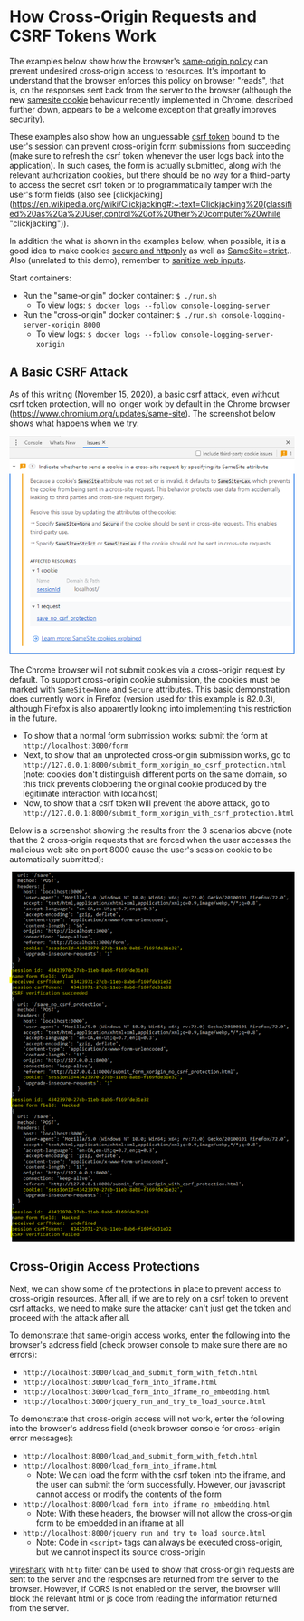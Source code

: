 # How Cross-Origin Requests and CSRF Tokens Work

The examples below show how the browser's [same-origin policy](https://developer.mozilla.org/en-US/docs/Web/Security/Same-origin_policy "same-origin policy") can prevent undesired cross-origin access to resources. It's important to understand that the browser enforces this policy on browser "reads", that is, on the responses sent back from the server to the browser (although the new [samesite cookie](https://blog.chromium.org/2020/02/samesite-cookie-changes-in-february.html "samesite cookie") behaviour recently implemented in Chrome, described further down, appears to be a welcome exception that greatly improves security). 

These examples also show how an unguessable [csrf token](https://owasp.org/www-community/attacks/csrf "csrf") bound to the user's session can prevent cross-origin form submissions from succeeding (make sure to refresh the csrf token whenever the user logs back into the application). In such cases, the form is actually submitted, along with the relevant authorization cookies, but there should be no way for a third-party to access the secret csrf token or to programmatically tamper with the user's form fields (also see [clickjacking](https://en.wikipedia.org/wiki/Clickjacking#:~:text=Clickjacking%20(classified%20as%20a%20User,control%20of%20their%20computer%20while "clickjacking")).

In addition the what is shown in the examples below, when possible, it is a good idea to make cookies [secure and httponly](https://developer.mozilla.org/en-US/docs/Web/HTTP/Cookies#Creating_cookies "secure and httponly cookies") as well as [SameSite=strict](https://developer.mozilla.org/en-US/docs/Web/HTTP/Headers/Set-Cookie/SameSite).. Also (unrelated to this demo), remember to [sanitize web inputs](https://kevinsmith.io/sanitize-your-inputs "sanitize your inputs").

Start containers:
  * Run the "same-origin" docker container: `$ ./run.sh`
    * To view logs: `$ docker logs --follow console-logging-server`
  * Run the "cross-origin" docker container: `$ ./run.sh console-logging-server-xorigin 8000`
    * To view logs: `$ docker logs --follow console-logging-server-xorigin`

## A Basic CSRF Attack

As of this writing (November 15, 2020), a basic csrf attack, even without csrf token protection, will no longer work by default in the Chrome browser (https://www.chromium.org/updates/same-site). The screenshot below shows what happens when we try:

![CSRF Attack Fails in Chrome](chrome_does_not_allow_csrf_attack.png?raw=true "CSRF Attack Fails in Chrome")


The Chrome browser will not submit cookies via a cross-origin request by default. To support cross-origin cookie submission, the cookies must be marked with `SameSite=None` and `Secure` attributes. This basic demonstration does currently work in Firefox (version used for this example is 82.0.3), although Firefox is also apparently looking into implementing this restriction in the future. 

* To show that a normal form submission works: submit the form at `http://localhost:3000/form`
* Next, to show that an unprotected cross-origin submission works, go to `http://127.0.0.1:8000/submit_form_xorigin_no_csrf_protection.html` (note: cookies don't distinguish different ports on the same domain, so this trick prevents clobbering the original cookie produced by the legitimate interaction with localhost)
* Now, to show that a csrf token will prevent the above attack, go to `http://127.0.0.1:8000/submit_form_xorigin_with_csrf_protection.html`

Below is a screenshot showing the results from the 3 scenarios above (note that the 2 cross-origin requests that are forced when the user accesses the malicious web site on port 8000 cause the user's session cookie to be automatically submitted):

![CSRF Attack Scenarios in Firefox](firefox_allows_csrf_attack.png?raw=true "CSRF Attack Scenarios in Firefox")

## Cross-Origin Access Protections

Next, we can show some of the protections in place to prevent access to cross-origin resources. After all, if we are to rely on a csrf token to prevent csrf attacks, we need to make sure the attacker can't just get the token and proceed with the attack after all.

To demonstrate that same-origin access works, enter the following into the browser's address field (check browser console to make sure there are no errors):
  * `http://localhost:3000/load_and_submit_form_with_fetch.html`
  * `http://localhost:3000/load_form_into_iframe.html`
  * `http://localhost:3000/load_form_into_iframe_no_embedding.html`
  * `http://localhost:3000/jquery_run_and_try_to_load_source.html`  
 
To demonstrate that cross-origin access will not work, enter the following into the browser's address field (check browser console for cross-origin error messages):
  * `http://localhost:8000/load_and_submit_form_with_fetch.html`
  * `http://localhost:8000/load_form_into_iframe.html`
     * Note: We can load the form with the csrf token into the iframe, and the user can submit the form successfully. However, our javascript cannot access or modify the contents of the form
  * `http://localhost:8000/load_form_into_iframe_no_embedding.html`
     * Note: With these headers, the browser will not allow the cross-origin form to be embedded in an iframe at all
  * `http://localhost:8000/jquery_run_and_try_to_load_source.html`  
     * Note: Code in `<script>` tags can always be executed cross-origin, but we cannot inspect its source cross-origin

[wireshark](https://wireshark.org "wireshark homepage") with `http` filter can be used to show that cross-origin requests are sent to the server and the responses are returned from the server to the browser. However, if CORS is not enabled on the server, the browser will block the relevant html or js code from reading the information returned from the server. 

